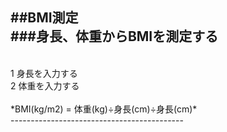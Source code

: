 ##BMI測定<br>
###身長、体重からBMIを測定する<br>
-------------------------------------------
<br>
1 身長を入力する<br>
2 体重を入力する<br>
<br>
*BMI(kg/m2) = 体重(kg)÷身長(cm)÷身長(cm)*
<br>
-------------------------------------------

